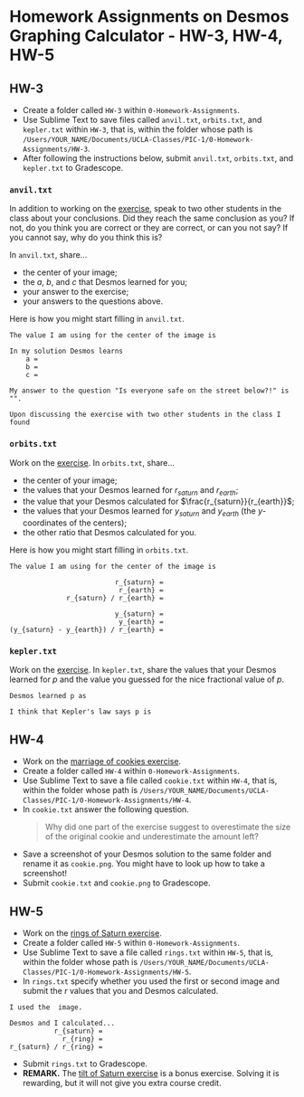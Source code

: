 # Homework Assignments on Desmos Graphing Calculator - HW-3, HW-4, HW-5








## HW-3

 - Create a folder called `HW-3` within `0-Homework-Assignments`.
 - Use Sublime Text to save files called
   `anvil.txt`, `orbits.txt`, and `kepler.txt` within `HW-3`,
   that is, within the folder whose path is
   `/Users/YOUR_NAME/Documents/UCLA-Classes/PIC-1/0-Homework-Assignments/HW-3`.
 - After following the instructions below,
   submit `anvil.txt`, `orbits.txt`, and `kepler.txt` to Gradescope.




### `anvil.txt`

In addition to working on the [exercise](2-3a-anvil.md),
speak to two other students in the class about your conclusions.
Did they reach the same conclusion as you?
If not, do you think
you are correct or they are correct,
or can you not say?
If you cannot say,
why do you think this is?

In `anvil.txt`, share...
 - the center of your image;
 - the $a$, $b$, and $c$ that Desmos learned for you;
 - your answer to the exercise;
 - your answers to the questions above.

Here is how you might start filling in `anvil.txt`.

```
The value I am using for the center of the image is

In my solution Desmos learns
    a = 
    b = 
    c = 

My answer to the question "Is everyone safe on the street below?!" is "".

Upon discussing the exercise with two other students in the class I found
```




### `orbits.txt`

Work on the [exercise](2-3b-orbit.md).
In `orbits.txt`, share...
 - the center of your image;
 - the values that your Desmos learned for $r_{saturn}$ and $r_{earth}$;
 - the value that your Desmos calculated for $\frac{r_{saturn}}{r_{earth}}$;
 - the values that your Desmos learned for $y_{saturn}$ and $y_{earth}$
   (the $y$-coordinates of the centers);
 - the other ratio that Desmos calculated for you.

Here is how you might start filling in `orbits.txt`.

```
The value I am using for the center of the image is 

                          r_{saturn} = 
                           r_{earth} = 
              r_{saturn} / r_{earth} = 

                          y_{saturn} = 
                           y_{earth} = 
(y_{saturn} - y_{earth}) / r_{earth} = 
```




### `kepler.txt`

Work on the [exercise](2-3c-kepler.md).
In `kepler.txt`,
share the values that your Desmos learned for
$p$ and the value you guessed for the nice fractional value of $p$.

```
Desmos learned p as 

I think that Kepler's law says p is 
```








## HW-4

 - Work on the [marriage of cookies exercise](2-3d-cookie.md).
 - Create a folder called `HW-4` within `0-Homework-Assignments`.
 - Use Sublime Text to save a file called `cookie.txt` within `HW-4`,
   that is, within the folder whose path is
   `/Users/YOUR_NAME/Documents/UCLA-Classes/PIC-1/0-Homework-Assignments/HW-4`.
 - In `cookie.txt` answer the following question.
   > Why did one part of the exercise suggest to overestimate the size of the original cookie and underestimate the amount left?
 - Save a screenshot of your Desmos solution to the same folder and rename it as `cookie.png`.
   You might have to look up how to take a screenshot!
 - Submit `cookie.txt` and `cookie.png` to Gradescope.








## HW-5

 - Work on the [rings of Saturn exercise](2-3e-rings.md).
 - Create a folder called `HW-5` within `0-Homework-Assignments`.
 - Use Sublime Text to save a file called `rings.txt` within `HW-5`,
   that is, within the folder whose path is
   `/Users/YOUR_NAME/Documents/UCLA-Classes/PIC-1/0-Homework-Assignments/HW-5`.
 - In `rings.txt` specify whether you used the first or second image
   and submit the $r$ values that you and Desmos calculated.

```
I used the  image.

Desmos and I calculated...
           r_{saturn} = 
             r_{ring} = 
r_{saturn} / r_{ring} = 

```

 - Submit `rings.txt` to Gradescope.
 - **REMARK.** The [tilt of Saturn exercise](2-3f-tilt.md) is a bonus exercise.
   Solving it is rewarding, but it will not give you extra course credit.

